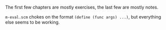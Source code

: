The first few chapters are mostly exercises, the last few are mostly notes.

`m-eval.scm` chokes on the format `(define (func args) ...)`, but everything
else seems to be working.
